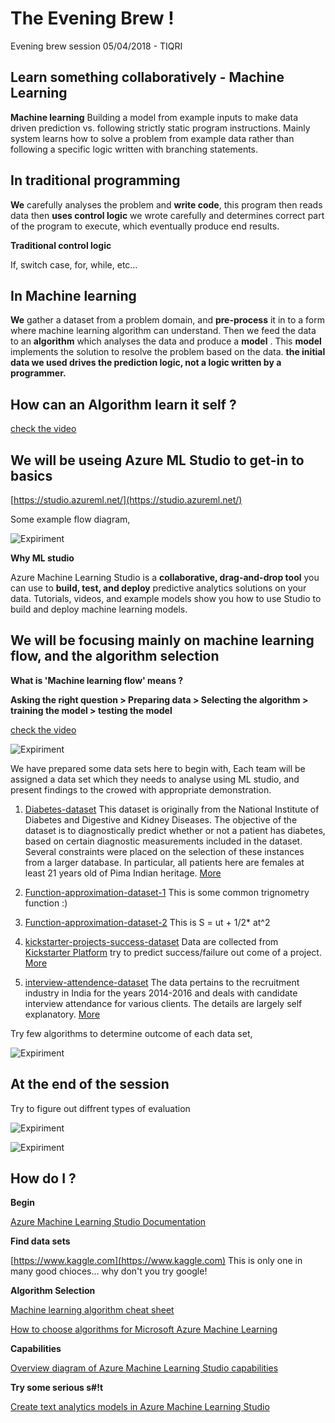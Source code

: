 # The Evening Brew !
Evening brew session 05/04/2018 - TIQRI
## Learn something collaboratively - Machine Learning

__Machine learning__
Building a model from example inputs to make data driven prediction vs. following strictly static program instructions. Mainly system learns how to solve a problem from example data rather than following a specific logic written with branching statements.
## In traditional programming
__We__ carefully analyses the problem and __write code__, this program then reads data then __uses control logic__ we wrote carefully and determines correct part of the program to execute, which eventually produce end results.

__Traditional control logic__

If, switch case, for, while, etc…

## In Machine learning
__We__ gather a dataset from a problem domain, and __pre-process__ it in to a form where machine learning algorithm can understand. Then we feed the data to an __algorithm__ which analyses the data and produce a __model__ . This __model__ implements the solution to resolve the problem based on the data.
__the initial data we used drives the prediction logic, not a logic written by a programmer.__
## How can an Algorithm learn it self ?
[check the video](https://github.com/rangasurendra/evening-brew-ml/blob/master/files/learining.mp4)

## We will be useing Azure ML Studio to get-in to basics
[https://studio.azureml.net/](https://studio.azureml.net/)

Some example flow diagram,

![Expiriment](https://github.com/rangasurendra/evening-brew-ml/blob/master/files/images/interview-two-class-prediction.PNG)

__Why ML studio__

Azure Machine Learning Studio is a __collaborative, drag-and-drop tool__ you can use to __build, test, and deploy__ predictive analytics solutions on your data. Tutorials, videos, and example models show you how to use Studio to build and deploy machine learning models.

## We will be focusing mainly on machine learning flow, and the algorithm selection

__What is 'Machine learning flow' means ?__

__Asking the right question > Preparing data > Selecting the algorithm > training the model > testing the model__


[check the video](https://github.com/rangasurendra/evening-brew-ml/blob/master/files/workflow-guide.mp4)


![Expiriment](https://github.com/rangasurendra/evening-brew-ml/blob/master/files/images/guide.png)

We have prepared some data sets here to begin with, Each team will be assigned a data set which they needs to analyse using ML studio, and present findings to the crowed with appropriate demonstration.

1. [Diabetes-dataset](https://github.com/rangasurendra/evening-brew-ml/blob/master/files/datasets/blood-suger/diabetes.csv)
This dataset is originally from the National Institute of Diabetes and Digestive and Kidney Diseases. The objective of the dataset is to diagnostically predict whether or not a patient has diabetes, based on certain diagnostic measurements included in the dataset. Several constraints were placed on the selection of these instances from a larger database. In particular, all patients here are females at least 21 years old of Pima Indian heritage. [More](https://www.kaggle.com/uciml/pima-indians-diabetes-database)

2. [Function-approximation-dataset-1](https://github.com/rangasurendra/evening-brew-ml/blob/master/files/datasets/function-approximation-cos/cos-function.csv)
This is some common trignometry function :)

3. [Function-approximation-dataset-2](https://github.com/rangasurendra/evening-brew-ml/blob/master/files/datasets/function-approximation-velocity/velocity.csv)
This is S = ut + 1/2* at^2

4. [kickstarter-projects-success-dataset](https://github.com/rangasurendra/evening-brew-ml/blob/master/files/datasets/kickstarter-projects/kick-2016.csv)
Data are collected from [Kickstarter Platform](https://www.kickstarter.com/) try to predict success/failure out come of a project. [More](https://www.kaggle.com/kemical/kickstarter-projects)

5. [interview-attendence-dataset](https://github.com/rangasurendra/evening-brew-ml/blob/master/files/datasets/will-they-come-to-interview/Interview.csv)
The data pertains to the recruitment industry in India for the years 2014-2016 and deals with candidate interview attendance for various clients. The details are largely self explanatory. [More](https://www.kaggle.com/vishnusraghavan/the-interview-attendance-problem)

Try few algorithms to determine outcome of each data set,

![Expiriment](https://github.com/rangasurendra/evening-brew-ml/blob/master/files/images/pick-an-algo.PNG)



## At the end of the session

Try to figure out diffrent types of evaluation 

![Expiriment](https://github.com/rangasurendra/evening-brew-ml/blob/master/files/images/evaluate.PNG)

![Expiriment](https://github.com/rangasurendra/evening-brew-ml/blob/master/files/images/some-output.PNG)
 

## How do I ?
__Begin__ 

[Azure Machine Learning Studio Documentation](https://docs.microsoft.com/en-us/azure/machine-learning/studio/)

__Find data sets__

[https://www.kaggle.com](https://www.kaggle.com)
This is only one in many good chioces... why don't you try google!

__Algorithm Selection__ 

[Machine learning algorithm cheat sheet](https://docs.microsoft.com/en-us/azure/machine-learning/studio/algorithm-cheat-sheet)

[How to choose algorithms for Microsoft Azure Machine Learning](https://docs.microsoft.com/en-us/azure/machine-learning/studio/algorithm-choice)

__Capabilities__ 

[Overview diagram of Azure Machine Learning Studio capabilities](https://docs.microsoft.com/en-us/azure/machine-learning/studio/studio-overview-diagram)

__Try some serious s#!t__

[Create text analytics models in Azure Machine Learning Studio](https://docs.microsoft.com/en-us/azure/machine-learning/studio/text-analytics-module-tutorial)
